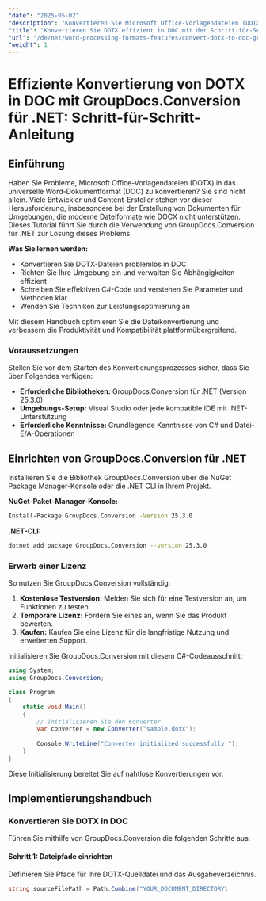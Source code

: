 ```yaml
---
"date": "2025-05-02"
"description": "Konvertieren Sie Microsoft Office-Vorlagendateien (DOTX) in Word-Dokumente (DOC) mit GroupDocs.Conversion für .NET. Folgen Sie dieser umfassenden Anleitung."
"title": "Konvertieren Sie DOTX effizient in DOC mit der Schritt-für-Schritt-Anleitung von GroupDocs.Conversion für .NET."
"url": "/de/net/word-processing-formats-features/convert-dotx-to-doc-groupdocs-conversion-net/"
"weight": 1
---
```


# Effiziente Konvertierung von DOTX in DOC mit GroupDocs.Conversion für .NET: Schritt-für-Schritt-Anleitung

## Einführung

Haben Sie Probleme, Microsoft Office-Vorlagendateien (DOTX) in das universelle Word-Dokumentformat (DOC) zu konvertieren? Sie sind nicht allein. Viele Entwickler und Content-Ersteller stehen vor dieser Herausforderung, insbesondere bei der Erstellung von Dokumenten für Umgebungen, die moderne Dateiformate wie DOCX nicht unterstützen. Dieses Tutorial führt Sie durch die Verwendung von GroupDocs.Conversion für .NET zur Lösung dieses Problems.

**Was Sie lernen werden:**
- Konvertieren Sie DOTX-Dateien problemlos in DOC
- Richten Sie Ihre Umgebung ein und verwalten Sie Abhängigkeiten effizient
- Schreiben Sie effektiven C#-Code und verstehen Sie Parameter und Methoden klar
- Wenden Sie Techniken zur Leistungsoptimierung an

Mit diesem Handbuch optimieren Sie die Dateikonvertierung und verbessern die Produktivität und Kompatibilität plattformübergreifend.

### Voraussetzungen
Stellen Sie vor dem Starten des Konvertierungsprozesses sicher, dass Sie über Folgendes verfügen:
- **Erforderliche Bibliotheken:** GroupDocs.Conversion für .NET (Version 25.3.0)
- **Umgebungs-Setup:** Visual Studio oder jede kompatible IDE mit .NET-Unterstützung
- **Erforderliche Kenntnisse:** Grundlegende Kenntnisse von C# und Datei-E/A-Operationen

## Einrichten von GroupDocs.Conversion für .NET
Installieren Sie die Bibliothek GroupDocs.Conversion über die NuGet Package Manager-Konsole oder die .NET CLI in Ihrem Projekt.

**NuGet-Paket-Manager-Konsole:**
```bash
Install-Package GroupDocs.Conversion -Version 25.3.0
```

**\.NET-CLI:**
```bash
dotnet add package GroupDocs.Conversion --version 25.3.0
```

### Erwerb einer Lizenz
So nutzen Sie GroupDocs.Conversion vollständig:
1. **Kostenlose Testversion:** Melden Sie sich für eine Testversion an, um Funktionen zu testen.
2. **Temporäre Lizenz:** Fordern Sie eines an, wenn Sie das Produkt bewerten.
3. **Kaufen:** Kaufen Sie eine Lizenz für die langfristige Nutzung und erweiterten Support.

Initialisieren Sie GroupDocs.Conversion mit diesem C#-Codeausschnitt:
```csharp
using System;
using GroupDocs.Conversion;

class Program
{
    static void Main()
    {
        // Initialisieren Sie den Konverter
        var converter = new Converter("sample.dotx");
        
        Console.WriteLine("Converter initialized successfully.");
    }
}
```
Diese Initialisierung bereitet Sie auf nahtlose Konvertierungen vor.

## Implementierungshandbuch
### Konvertieren Sie DOTX in DOC
Führen Sie mithilfe von GroupDocs.Conversion die folgenden Schritte aus:

#### Schritt 1: Dateipfade einrichten
Definieren Sie Pfade für Ihre DOTX-Quelldatei und das Ausgabeverzeichnis.
```csharp
string sourceFilePath = Path.Combine("YOUR_DOCUMENT_DIRECTORY\